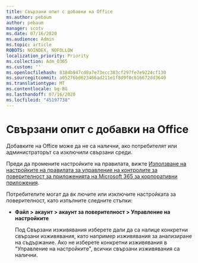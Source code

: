 ```yaml
---
title: Свързани опит с добавки на Office
ms.author: pebaum
author: pebaum
manager: scotv
ms.date: 07/16/2020
ms.audience: Admin
ms.topic: article
ROBOTS: NOINDEX, NOFOLLOW
localization_priority: Priority
ms.collection: Adm_O365
ms.custom: ''
ms.openlocfilehash: 8384b947cd8a7e73ecc383cf297fe7e9224cf130
ms.sourcegitcommit: a05276bd623466ad211e1f8d9f0c616672dd3640
ms.translationtype: MT
ms.contentlocale: bg-BG
ms.lasthandoff: 07/16/2020
ms.locfileid: "45197738"
---
```

# <a name="connected-experience-with-office-add-ins"></a>Свързани опит с добавки на Office

Добавките на Office може да не са налични, ако потребителят или администраторът са изключили свързани среди.

Преди да промените настройките на правилата, вижте [Използване на настройките на правилата за управление на контролите за поверителност за приложенията на Microsoft 365 за корпоративни приложения](https://docs.microsoft.com/deployoffice/privacy/manage-privacy-controls).

Потребителите могат да вк лючите или изключите настройката за поверителност, като изпълните следните стъпки:

- **Файл > акаунт > акаунт за поверителност > Управление на настройките** 

    Под Свързани изживявания изберете дали да са налице конкретни свързани изживявания, като например изживявания за анализиране на съдържание. Ако не изберете конкретни изживявания в "Управление на настройките", всички свързани изживявания са налични.
